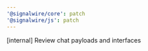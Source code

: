 ```yaml
---
'@signalwire/core': patch
'@signalwire/js': patch
---
```


[internal] Review chat payloads and interfaces
